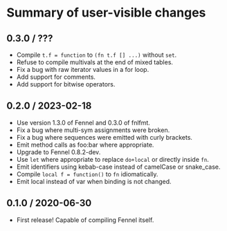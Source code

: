 # Summary of user-visible changes

## 0.3.0 / ???

* Compile `t.f = function` to `(fn t.f [] ...)` without `set`.
* Refuse to compile multivals at the end of mixed tables.
* Fix a bug with raw iterator values in a for loop.
* Add support for comments.
* Add support for bitwise operators.

## 0.2.0 / 2023-02-18

* Use version 1.3.0 of Fennel and 0.3.0 of fnlfmt.
* Fix a bug where multi-sym assignments were broken.
* Fix a bug where sequences were emitted with curly brackets.
* Emit method calls as foo:bar where appropriate.
* Upgrade to Fennel 0.8.2-dev.
* Use `let` where appropriate to replace `do+local` or directly inside `fn`.
* Emit identifiers using kebab-case instead of camelCase or snake_case.
* Compile `local f = function()` to `fn` idiomatically.
* Emit local instead of var when binding is not changed.

## 0.1.0 / 2020-06-30

* First release! Capable of compiling Fennel itself.
